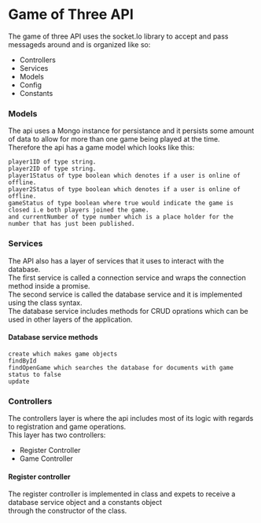 # Game of Three API

The game of three API uses the socket.Io library to accept and pass messageds around and is organized like so:   

* Controllers
* Services
* Models
* Config
* Constants

### Models

The api uses a Mongo instance for persistance and it persists some amount of data to allow for more than one game 
being played at the time.  
Therefore the api has a game model which looks like this:  

```
player1ID of type string.
player2ID of type string.
player1Status of type boolean which denotes if a user is online of offline.
player2Status of type boolean which denotes if a user is online of offline.
gameStatus of type boolean where true would indicate the game is closed i.e both players joined the game.
and currentNumber of type number which is a place holder for the number that has just been published.

```
### Services

The API also has a layer of services that it uses to interact with the database.\
The first service is called a connection service and wraps the connection method inside a promise.\
The second service is called the database service and it is implemented using the class syntax.\
The database service includes methods for CRUD oprations which can be used in other layers of the application.  

#### Database service methods 

```
create which makes game objects 
findById
findOpenGame which searches the database for documents with game status to false
update
```

### Controllers 

The controllers layer is where the api includes most of its logic with regards to registration and game operations.\
This layer has two controllers:
* Register Controller 
* Game Controller

#### Register controller 
The register controller is implemented in class and expets to receive a database service object and a constants object \
through the constructor of the class.  


